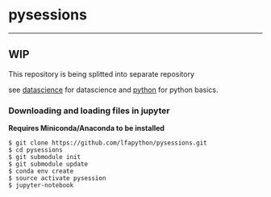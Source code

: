 # pysessions
---

## WIP
This repository is being splitted into separate repository

see [datascience](https://github.com/lfapython/datascience) for datascience
and [python](https://github.com/lfapython/pybasics) for python basics.


### Downloading and loading files in jupyter

**Requires Miniconda/Anaconda to be installed**

    $ git clone https://github.com/lfapython/pysessions.git
    $ cd pysessions
    $ git submodule init
    $ git submodule update
    $ conda env create
    $ source activate pysession
    $ jupyter-notebook

